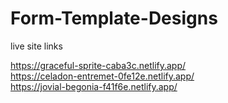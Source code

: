 # Form-Template-Designs

live site links

https://graceful-sprite-caba3c.netlify.app/          
https://celadon-entremet-0fe12e.netlify.app/       
https://jovial-begonia-f41f6e.netlify.app/
